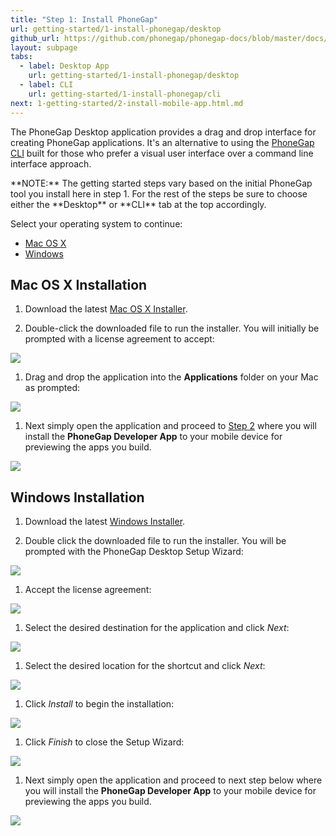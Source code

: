 ```yaml
---
title: "Step 1: Install PhoneGap"
url: getting-started/1-install-phonegap/desktop
github_url: https://github.com/phonegap/phonegap-docs/blob/master/docs/1-getting-started/1-install-phonegap/1-desktop.html.md
layout: subpage
tabs:
  - label: Desktop App
    url: getting-started/1-install-phonegap/desktop
  - label: CLI
    url: getting-started/1-install-phonegap/cli
next: 1-getting-started/2-install-mobile-app.html.md
---
```


The PhoneGap Desktop application provides a drag and drop interface for creating PhoneGap applications. It's an alternative to using the
[PhoneGap CLI](/getting-started/1-install-phonegap/cli) built for those who prefer a visual user interface
over a command line interface approach.

<div class="alert--info">**NOTE:** The getting started steps vary based on the initial PhoneGap tool you install here in step 1. For the rest of the steps be sure to choose either the **Desktop** or **CLI** tab at the top accordingly.</div>

Select your operating system to continue:

- <a href="#mac">Mac OS X</a>
- <a href="#win">Windows</a>

<a class="anchor" id="mac"></a>

## Mac OS X Installation

1. Download the latest [Mac OS X Installer](https://github.com/phonegap/phonegap-app-desktop/releases/download/0.3.2/PhoneGapDesktop.dmg).

1. Double-click the downloaded file to run the installer. You will initially be prompted with a license agreement to accept:

  ![](/images/license-agreement.png)

1. Drag and drop the application into the **Applications** folder on your Mac as prompted:

  ![](/images/drag-to-apps-folder.png)

1. Next simply open the application and proceed to [Step 2](/getting-started/2-install-mobile-app) where you will install the __PhoneGap Developer App__ to your mobile device for previewing the apps you build.

  ![](/images/desktop-app-open.png)

<a class="anchor" id="win"></a>

## Windows Installation

1. Download the latest [Windows Installer](https://github.com/phonegap/phonegap-app-desktop/releases/download/0.3.2/PhoneGapSetup-win32.exe).

1. Double click the downloaded file to run the installer. You will be prompted with the PhoneGap Desktop Setup Wizard:

  ![](/images/win-desktop1.png)

1. Accept the license agreement:

  ![](/images/win-desktop2.png)

1. Select the desired destination for the application and click *Next*:

  ![](/images/win-desktop3.png)

1. Select the desired location for the shortcut and click *Next*:

  ![](/images/win-desktop4.png)

1. Click *Install* to begin the installation:

  ![](/images/win-desktop5.png)

1. Click *Finish* to close the Setup Wizard:

  ![](/images/win-desktop6.png)

1. Next simply open the application and proceed to next step below where you will install the __PhoneGap Developer App__ to your mobile device for previewing the apps you build.

  ![](/images/win-desktop-app.png)

